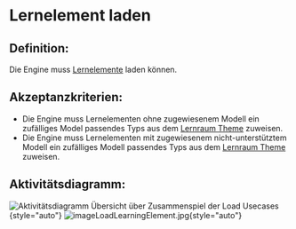 # Lernelement laden


## Definition:

Die Engine muss [Lernelemente](Lernelement-GE.md) laden können.


## Akzeptanzkriterien:

- Die Engine muss Lernelementen ohne zugewiesenem Modell ein zufälliges Model passendes Typs aus dem [Lernraum Theme](Theme-GE.md) zuweisen.
- Die Engine muss Lernelementen mit zugewiesenem nicht-unterstütztem Modell ein zufälliges Modell passendes Typs aus dem [Lernraum Theme](Theme-GE.md) zuweisen.

## Aktivitätsdiagramm:

![Aktivitätsdiagramm Übersicht über Zusammenspiel der Load Usecases](imageEngineLoadWorldOverview.png){style="auto"} 
![imageLoadLearningElement.jpg](imageEngineLoadLearningElement.jpg){style="auto"}

